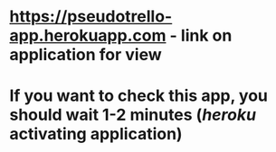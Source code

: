 # https://pseudotrello-app.herokuapp.com - link on application for view
# If you want to check this app, you should wait 1-2 minutes (___heroku___ activating application)
